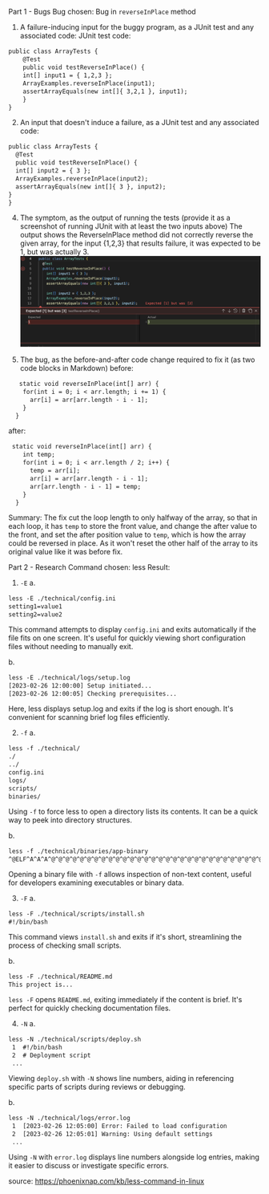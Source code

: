 Part 1 - Bugs
Bug chosen: Bug in `reverseInPlace` method

1. A failure-inducing input for the buggy program, as a JUnit test and any associated code:
JUnit test code:
```
public class ArrayTests {
	@Test 
	public void testReverseInPlace() {
    int[] input1 = { 1,2,3 };
    ArrayExamples.reverseInPlace(input1);
    assertArrayEquals(new int[]{ 3,2,1 }, input1);
	}
}
```
2. An input that doesn't induce a failure, as a JUnit test and any associated code:
  ```
public class ArrayTests {
	@Test 
	public void testReverseInPlace() {
    int[] input2 = { 3 };
    ArrayExamples.reverseInPlace(input2);
    assertArrayEquals(new int[]{ 3 }, input2);
  }
}
```

4. The symptom, as the output of running the tests (provide it as a screenshot of running JUnit with at least the two inputs above)
  The output shows the ReverseInPlace method did not correctly reverse the given array, for the input {1,2,3} that results failure, it was expected to be 1, but was actually 3.
  ![Image](Result1.png)

5. The bug, as the before-and-after code change required to fix it (as two code blocks in Markdown)
before:
```
   static void reverseInPlace(int[] arr) {
    for(int i = 0; i < arr.length; i += 1) {
      arr[i] = arr[arr.length - i - 1];
    }
  }
```
after:
```
 static void reverseInPlace(int[] arr) {
    int temp;
    for(int i = 0; i < arr.length / 2; i++) {
      temp = arr[i];
      arr[i] = arr[arr.length - i - 1];
      arr[arr.length - i - 1] = temp;
    }
  }
```
Summary: The fix cut the loop length to only halfway of the array, so that in each loop, it has `temp` to store the front value, and change the after value to the front, and set the after position value to `temp`, which is how the array could be reversed in place. As it won't reset the other half of the array to its original value like it was before fix.

Part 2 - Research
Command chosen: less
Result:
1. `-E`
a. 
```
less -E ./technical/config.ini
setting1=value1
setting2=value2
```
This command attempts to display `config.ini` and exits automatically if the file fits on one screen. It's useful for quickly viewing short configuration files without needing to manually exit.

b. 
```
less -E ./technical/logs/setup.log
[2023-02-26 12:00:00] Setup initiated...
[2023-02-26 12:00:05] Checking prerequisites...
```
Here, less displays setup.log and exits if the log is short enough. It's convenient for scanning brief log files efficiently.

2. `-f`
a. 
```
less -f ./technical/
./
../
config.ini
logs/
scripts/
binaries/
```
Using `-f` to force less to open a directory lists its contents. It can be a quick way to peek into directory structures.

b.
```
less -f ./technical/binaries/app-binary
^@ELF^A^A^A^@^@^@^@^@^@^@^@^@^@^@^@^@^@^@^@^@^@^@^@^@^@^@^@^@^@^@^@^@^@^@^@^@^@^@^@^...
```
Opening a binary file with `-f` allows inspection of non-text content, useful for developers examining executables or binary data.

3. `-F`
a.
```
less -F ./technical/scripts/install.sh
#!/bin/bash
```
This command views `install.sh` and exits if it's short, streamlining the process of checking small scripts.

b.
```
less -F ./technical/README.md
This project is...
```
`less -F` opens `README.md`, exiting immediately if the content is brief. It's perfect for quickly checking documentation files.

4. `-N`
a. 
```
less -N ./technical/scripts/deploy.sh
 1  #!/bin/bash
 2  # Deployment script
 ...
```
Viewing `deploy.sh` with `-N` shows line numbers, aiding in referencing specific parts of scripts during reviews or debugging.

b.
```
less -N ./technical/logs/error.log
 1  [2023-02-26 12:05:00] Error: Failed to load configuration
 2  [2023-02-26 12:05:01] Warning: Using default settings
 ...
```
Using `-N` with `error.log` displays line numbers alongside log entries, making it easier to discuss or investigate specific errors.

source: https://phoenixnap.com/kb/less-command-in-linux

